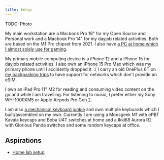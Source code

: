 ```yaml
---
title: Setup
---
```


TODO: Photo

My main workstation are a Macbook Pro 16" for my Open Source and Personal work and a Macbook Pro 14" for my dayjob related activities. Both are based on the M1 Pro chipset from 2021. I also have [a PC at home which I almost solely use for gaming](./gaming).

My primary mobile computing device is a iPhone 12 and a iPhone 15 for dayjob related activities. I also own an iPhone 15 Pro Max which was my primary phone until I accidently dropped it. :( I carry an old OnePlus 6T on [my backpacking trips](/trips) to have support for networks which don't provide an eSIM.

I own an iPad Pro 11" M2 for reading and consuming video content on the go and while I am travelling. For listening to music, I prefer either my Sony WH-1000XM5 or Apple Airpods Pro Gen 2.

I am also [a mechanical keyboard junkie](./keyboards) and own multiple keyboards which I built/assembled on my own. Currently I am using a Monsgeek M1 with ePBT Kavala keycaps and Boba U4T switches at home and a Ikki68 Aurora R2 with Glorious Panda switches and some random keycaps at office.

## Aspirations

- [Home lab setup](./homelab)
